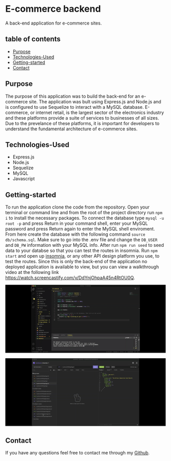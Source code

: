 # E-commerce backend
A back-end application for e-commerce sites.

## table of contents 
- [Purpose](#purpose)
- [Technologies-Used](#Technologies-Used)
- [Getting-started](#Getting-started)
- [Contact](#Contact)

## Purpose 
The purpose of this application was to build the back-end for an e-commerce site. The application was bult using Express.js and Node.js and is configured to use Sequelize to interact with a MySQL database. E-commerce, or internet retail, is the largest sector of the electronics industry and these platforms provide a suite of services to businesses of all sizes. Due to the prevelance of these platforms, it is important for developers to understand the fundamental architecture of e-commerce sites.

## Technologies-Used
- Express.js 
- Node.js
- Sequelize
- MySQL 
- Javascript

## Getting-started
To run the application clone the code from the repository. Open your terminal or command line and from the root of the project directory run `npm i` to install the necessary packages. To connect the database type `mysql -u root -p` and press Return in your command shell, enter your MySQL password and press Return again to enter the MySQL shell enviroment. From here create the database with the following command `source db/schema.sql`. Make sure to go into the .env file and change the `DB_USER` and `DB_PW` information with your MySQL info. After run `npm run seed` to seed data to your databse so that you can test the routes in insomnia. Run `npm start` and open up [insomnia](https://insomnia.rest/products/insomnia), or any other API design platform you use, to test the routes. Since this is only the back-end of the application no deployed application is available to view, but you can view a walkthrough video at the following link https://watch.screencastify.com/v/DdYnjOhpaA45n4RtOU0Q.

![](./images/startApp.gif)

![](./images/getRoutes.gif)

## Contact
If you have any questions feel free to contact me through my [Github](https://github.com/Araceli4690).